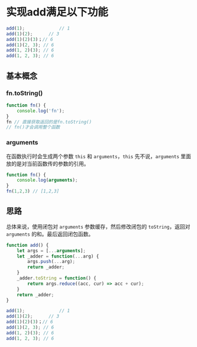 # 实现add满足以下功能
```js
add(1); 			// 1
add(1)(2);  	// 3
add(1)(2)(3)；// 6
add(1)(2, 3); // 6
add(1, 2)(3); // 6
add(1, 2, 3); // 6
```

## 基本概念
### fn.toString()
```js
function fn() {
    console.log('fn');
}
fn // 直接获取返回的是fn.toString()
// fn()才会调用整个函数
```
### arguments
在函数执行时会生成两个参数 `this` 和 `arguments`，`this` 先不说，`arguments` 里面放的是对当前函数传的参数的引用。
```js
function fn() {
    console.log(arguments);
}
fn(1,2,3) // [1,2,3]
```

## 思路
总体来说，使用闭包对 `arguments` 参数缓存，然后修改闭包的 `toString`，返回对 `arguments` 的和。最后返回闭包函数。
```js
function add() {
    let args = [...arguments];
    let _adder = function(...arg) {
        args.push(...arg);
        return _adder;
    }
    _adder.toString = function() {
        return args.reduce((acc, cur) => acc + cur);
    }
    return _adder;
}
```
```js
add(1); 			// 1
add(1)(2);  	// 3
add(1)(2)(3)；// 6
add(1)(2, 3); // 6
add(1, 2)(3); // 6
add(1, 2, 3); // 6
```